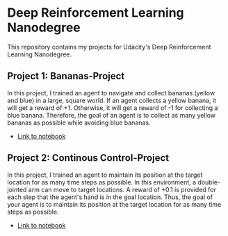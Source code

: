 # Deep Reinforcement Learning Nanodegree

This repository contains my projects for Udacity's Deep Reinforcement Learning Nanodegree.

## Project 1: Bananas-Project

In this project, I trained an agent to navigate and collect bananas (yellow and blue) in a large, square world. If an agent collects a yellow banana, it will get a reward of +1. Otherwise, it will get a reward of -1 for collecting a blue banana. Therefore, the goal of an agent is to collect as many yellow bananas as possible while avoiding blue bananas.

- [Link to notebook](https://github.com/nguyenduchuyvn/DeepReinforcementLearningNanodegree/blob/main/project1/DQL_banana.ipynb)

## Project 2: Continous Control-Project

In this project, I trained an agent to maintain its position at the target location for as many time steps as possible. In this environment, a double-jointed arm can move to target locations. A reward of +0.1 is provided for each step that the agent's hand is in the goal location. Thus, the goal of your agent is to maintain its position at the target location for as many time steps as possible.

- [Link to notebook](https://github.com/nguyenduchuyvn/DeepReinforcementLearningNanodegree/tree/main/project2)

